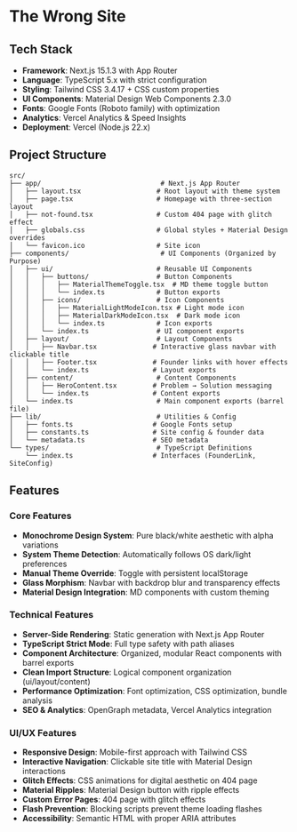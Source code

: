 # The Wrong Site

## Tech Stack

- **Framework**: Next.js 15.1.3 with App Router
- **Language**: TypeScript 5.x with strict configuration  
- **Styling**: Tailwind CSS 3.4.17 + CSS custom properties
- **UI Components**: Material Design Web Components 2.3.0
- **Fonts**: Google Fonts (Roboto family) with optimization
- **Analytics**: Vercel Analytics & Speed Insights
- **Deployment**: Vercel (Node.js 22.x)

## Project Structure

```
src/
├── app/                              # Next.js App Router
│   ├── layout.tsx                   # Root layout with theme system
│   ├── page.tsx                     # Homepage with three-section layout
│   ├── not-found.tsx                # Custom 404 page with glitch effect
│   ├── globals.css                  # Global styles + Material Design overrides
│   └── favicon.ico                  # Site icon
├── components/                       # UI Components (Organized by Purpose)
│   ├── ui/                          # Reusable UI Components
│   │   ├── buttons/                 # Button Components
│   │   │   ├── MaterialThemeToggle.tsx  # MD theme toggle button
│   │   │   └── index.ts             # Button exports
│   │   ├── icons/                   # Icon Components
│   │   │   ├── MaterialLightModeIcon.tsx # Light mode icon
│   │   │   ├── MaterialDarkModeIcon.tsx  # Dark mode icon
│   │   │   └── index.ts             # Icon exports
│   │   └── index.ts                 # UI component exports
│   ├── layout/                      # Layout Components
│   │   ├── Navbar.tsx              # Interactive glass navbar with clickable title
│   │   ├── Footer.tsx              # Founder links with hover effects
│   │   └── index.ts                # Layout exports
│   ├── content/                     # Content Components
│   │   ├── HeroContent.tsx         # Problem → Solution messaging
│   │   └── index.ts                # Content exports
│   └── index.ts                     # Main component exports (barrel file)
├── lib/                             # Utilities & Config
│   ├── fonts.ts                    # Google Fonts setup
│   ├── constants.ts                # Site config & founder data
│   └── metadata.ts                 # SEO metadata
└── types/                           # TypeScript Definitions
    └── index.ts                    # Interfaces (FounderLink, SiteConfig)
```

## Features

### Core Features
- **Monochrome Design System**: Pure black/white aesthetic with alpha variations
- **System Theme Detection**: Automatically follows OS dark/light preferences
- **Manual Theme Override**: Toggle with persistent localStorage
- **Glass Morphism**: Navbar with backdrop blur and transparency effects
- **Material Design Integration**: MD components with custom theming

### Technical Features
- **Server-Side Rendering**: Static generation with Next.js App Router
- **TypeScript Strict Mode**: Full type safety with path aliases
- **Component Architecture**: Organized, modular React components with barrel exports
- **Clean Import Structure**: Logical component organization (ui/layout/content)
- **Performance Optimization**: Font optimization, CSS optimization, bundle analysis
- **SEO & Analytics**: OpenGraph metadata, Vercel Analytics integration

### UI/UX Features
- **Responsive Design**: Mobile-first approach with Tailwind CSS
- **Interactive Navigation**: Clickable site title with Material Design interactions
- **Glitch Effects**: CSS animations for digital aesthetic on 404 page
- **Material Ripples**: Material Design button with ripple effects
- **Custom Error Pages**: 404 page with glitch effects
- **Flash Prevention**: Blocking scripts prevent theme loading flashes
- **Accessibility**: Semantic HTML with proper ARIA attributes